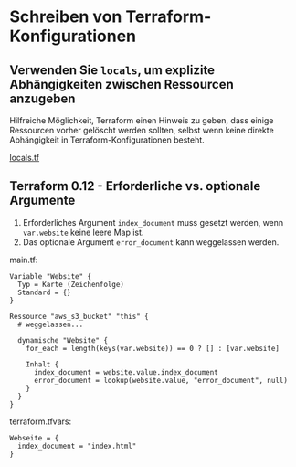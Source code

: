 # Schreiben von Terraform-Konfigurationen

## Verwenden Sie `locals`, um explizite Abhängigkeiten zwischen Ressourcen anzugeben

Hilfreiche Möglichkeit, Terraform einen Hinweis zu geben, dass einige Ressourcen vorher gelöscht werden sollten, selbst wenn keine direkte Abhängigkeit in Terraform-Konfigurationen besteht.

[locals.tf](/snippets/locals.tf)

## Terraform 0.12 - Erforderliche vs. optionale Argumente

1. Erforderliches Argument `index_document` muss gesetzt werden, wenn `var.website` keine leere Map ist.
2. Das optionale Argument `error_document` kann weggelassen werden.

main.tf:

```text
Variable "Website" {
  Typ = Karte (Zeichenfolge)
  Standard = {}
}

Ressource "aws_s3_bucket" "this" {
  # weggelassen...

  dynamische "Website" {
    for_each = length(keys(var.website)) == 0 ? [] : [var.website]

    Inhalt {
      index_document = website.value.index_document
      error_document = lookup(website.value, "error_document", null)
    }
  }
}
```

terraform.tfvars:

```text
Webseite = {
  index_document = "index.html"
}
```
